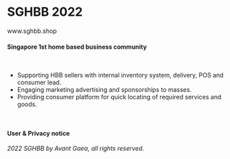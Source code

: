 ﻿<h1>SGHBB 2022</h1>
 <p>www.sghbb.shop<h4>Singapore 1st home based business community</h4></p>
 <br>
<p>
 <ul>
  <li>Supporting HBB sellers with internal inventory system, delivery, POS and consumer lead.
  <li>Engaging marketing advertising and sponsorships to masses.
  <li>Providing consumer platform for quick locating of required services and goods.
  </li></li></li>
  </ul></p>
<br>
<h4>User & Privacy notice</h4>
<i>2022 SGHBB by Avant Gaea, all rights reserved.
 </i>
